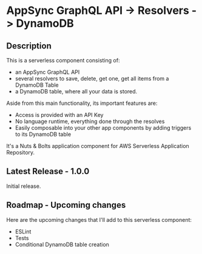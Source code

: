 
# AppSync GraphQL API -> Resolvers -> DynamoDB

## Description

This is a serverless component consisting of:

- an AppSync GraphQL API
- several resolvers to save, delete, get one, get all items from a DynamoDB Table
- a DynamoDB table, where all your data is stored.

Aside from this main functionality, its important features are:

- Access is provided with an API Key
- No language runtime, everything done through the resolves
- Easily composable into your other app components by adding triggers to its DynamoDB table

It's a Nuts & Bolts application component for AWS Serverless Application Repository.

## Latest Release - 1.0.0

Initial release.

## Roadmap - Upcoming changes

Here are the upcoming changes that I'll add to this serverless component:

- ESLint
- Tests
- Conditional DynamoDB table creation